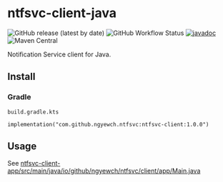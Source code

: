 # ntfsvc-client-java

![GitHub release (latest by date)](https://img.shields.io/github/v/release/ngyewch/ntfsvc-client-java)
![GitHub Workflow Status](https://img.shields.io/github/workflow/status/ngyewch/ntfsvc-client-java/CI)
[![javadoc](https://javadoc.io/badge2/com.github.ngyewch.ntfsvc/ntfsvc-client/javadoc.svg)](https://javadoc.io/doc/com.github.ngyewch.ntfsvc/ntfsvc-client)
![Maven Central](https://img.shields.io/maven-central/v/com.github.ngyewch.ntfsvc/ntfsvc-client)

Notification Service client for Java.

## Install

### Gradle

`build.gradle.kts`
```
implementation("com.github.ngyewch.ntfsvc:ntfsvc-client:1.0.0")
```

## Usage

See [ntfsvc-client-app/src/main/java/io/github/ngyewch/ntfsvc/client/app/Main.java]()